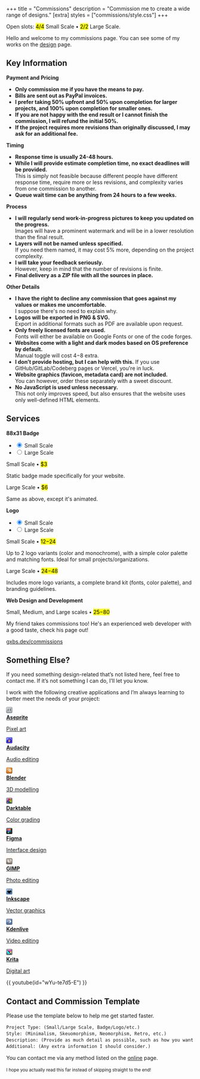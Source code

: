 +++
title = "Commissions"
description = "Commission me to create a wide range of designs."
[extra]
styles = ["commissions/style.css"]
+++

Open slots: <mark>4/4</mark> Small Scale • <mark>2/2</mark> Large Scale.

Hello and welcome to my commissions page. You can see some of my works on the [design](@/design/index.md) page.

## Key Information

<div class="card-grid big">

<!-- Card start -->
<div class="card">
<strong class="title">Payment and Pricing</strong>

<div class="card-content overshoot">
<div class="fancy-list">

- **Only commission me if you have the means to pay.**
- **Bills are sent out as PayPal invoices.**
- **I prefer taking 50% upfront and 50% upon completion for larger projects, and 100% upon completion for smaller ones.**
- **If you are not happy with the end result or I cannot finish the commission, I will refund the initial 50%.**
- **If the project requires more revisions than originally discussed, I may ask for an additional fee.**
</div>
</div>
</div>
<!-- Card end -->

<!-- Card start -->
<div class="card">
<strong class="title">Timing</strong>

<div class="card-content overshoot">
<div class="fancy-list">

- **Response time is usually 24-48 hours.**
- **While I will provide estimate completion time, no exact deadlines will be provided.**  
This is simply not feasible because different people have different response time, require more or less revisions, and complexity varies from one commission to another.
- **Queue wait time can be anything from 24 hours to a few weeks.**
</div>
</div>
</div>
<!-- Card end -->

<!-- Card start -->
<div class="card">
<strong class="title">Process</strong>

<div class="card-content overshoot">
<div class="fancy-list">

- **I will regularly send work-in-progress pictures to keep you updated on the progress.**  
Images will have a prominent watermark and will be in a lower resolution than the final result.
- **Layers will not be named unless specified.**  
If you need them named, it may cost 5% more, depending on the project complexity.
- **I will take your feedback seriously.**  
However, keep in mind that the number of revisions is finite.
- **Final delivery as a ZIP file with all the sources in place.**
</div>
</div>
</div>
<!-- Card end -->

<!-- Card start -->
<div class="card">
<strong class="title">Other Details</strong>

<div class="card-content overshoot">
<div class="fancy-list">

- **I have the right to decline any commission that goes against my values or makes me uncomfortable.**  
I suppose there's no need to explain why.
- **Logos will be exported in PNG & SVG.**  
Export in additional formats such as PDF are available upon request.
- **Only freely licensed fonts are used.**  
Fonts will either be available on Google Fonts or one of the code forges.
- **Websites come with a light and dark modes based on OS preference by default.**  
Manual toggle will cost $4-$8 extra.
- **I don’t provide hosting, but I can help with this.** If you use GitHub/GitLab/Codeberg pages or Vercel, you're in luck.
- **Website graphics (favicon, metadata card) are not included.**  
You can however, order these separately with a sweet discount.
- **No JavaScript is used unless necessary.**  
This not only improves speed, but also ensures that the website uses only well-defined HTML elements.
</div>
</div>
</div>
<!-- Card end -->

</div>

## Services

<div class="card-grid">

<!-- Card start -->
<div class="card">
<strong class="title">88x31 Badge</strong>
<ul class="tab-switcher">
<li>
<input class="visually-hidden" id="badge-small" type="radio" name="badge" checked />
<label for="badge-small">Small Scale</label>
</li>
<li>
<input class="visually-hidden" id="badge-large" type="radio" name="badge" />
<label for="badge-large">Large Scale</label>
</li>
</ul>

<div class="card-content overshoot">

Small Scale • <mark>$3</mark>

Static badge made specifically for your website.
</div>

<div class="card-content overshoot">

Large Scale • <mark>$6</mark>

Same as above, except it's animated.
</div>
</div>
<!-- Card end -->

<!-- Card start -->
<div class="card">
<strong class="title">Logo</strong>
<ul class="tab-switcher">
<li>
<input class="visually-hidden" id="logo-small" type="radio" name="logo" checked />
<label for="logo-small">Small Scale</label>
</li>
<li>
<input class="visually-hidden" id="logo-large" type="radio" name="logo" />
<label for="logo-large">Large Scale</label>
</li>
</ul>

<div class="card-content overshoot">

Small Scale • <mark>$12-$24</mark>

Up to 2 logo variants (color and monochrome), with a simple color palette and matching fonts. Ideal for small projects/organizations.
</div>

<div class="card-content overshoot">

Large Scale • <mark>$24-$48</mark>

Includes more logo variants, a complete brand kit (fonts, color palette), and branding guidelines.
</div>
</div>
<!-- Card end -->

<!-- Card start -->
<div class="card">
<strong class="title">Web Design and Development</strong>
<div class="card-content overshoot">

Small, Medium, and Large scales • <mark>$25-$80</mark>

My friend takes commissions too! He's an experienced web developer with a good taste, check his page out!

<div class="buttons start">
    <a href="https://gxbs.dev/commissions">gxbs.dev/commissions</a>
</div>
</div>
</div>
<!-- Card end -->

</div>

## Something Else?

If you need something design-related that’s not listed here, feel free to contact me. If it’s not something I can do, I’ll let you know.

I work with the following creative applications and I’m always learning to better meet the needs of your project:

<div class="icon-grid">

<a href="https://www.aseprite.org">
<img class="transparent no-hover pixels drop-shadow icon" src="icons/aseprite.gif" alt="Pixel art Aseprite icon." />
<div class="details">
<strong>Aseprite</strong>
<p>Pixel art</p>
</div>
</a>

<a href="https://www.audacityteam.org/">
<img class="transparent no-hover pixels drop-shadow icon" src="icons/audacity.gif" alt="Pixel art Audacity icon." />
<div class="details">
<strong>Audacity</strong>
<p>Audio editing</p>
</div>
</a>

<a href="https://www.blender.org">
<img class="transparent no-hover pixels drop-shadow icon" src="icons/blender.gif" alt="Pixel art Blender icon." />
<div class="details">
<strong>Blender</strong>
<p>3D modelling</p>
</div>
</a>

<a href="https://www.darktable.org">
<img class="transparent no-hover pixels drop-shadow icon" src="icons/darktable.gif" alt="Pixel art Darktable icon." />
<div class="details">
<strong>Darktable</strong>
<p>Color grading</p>
</div>
</a>

<a href="https://www.figma.com">
<img class="transparent no-hover pixels drop-shadow icon" src="icons/figma.gif" alt="Pixel art Figma icon." />
<div class="details">
<strong>Figma</strong>
<p>Interface design</p>
</div>
</a>

<a href="https://www.gimp.org">
<img class="transparent no-hover pixels drop-shadow icon" src="icons/gimp.gif" alt="Pixel art GIMP icon." />
<div class="details">
<strong>GIMP</strong>
<p>Photo editing</p>
</div>
</a>

<a href="https://inkscape.org">
<img class="transparent no-hover pixels drop-shadow icon" src="icons/inkscape.gif" alt="Pixel art Inkscape icon." />
<div class="details">
<strong>Inkscape</strong>
<p>Vector graphics</p>
</div>
</a>

<a href="https://kdenlive.org">
<img class="transparent no-hover pixels drop-shadow icon" src="icons/kdenlive.gif" alt="Pixel art Kdenlive icon." />
<div class="details">
<strong>Kdenlive</strong>
<p>Video editing</p>
</div>
</a>

<a href="https://krita.org/en/">
<img class="transparent no-hover pixels drop-shadow icon" src="icons/krita.gif" alt="Pixel art Krita icon." />
<div class="details">
<strong>Krita</strong>
<p>Digital art</p>
</div>
</a>

</div>

{{ youtube(id="wYu-te7d5-E") }}

## Contact and Commission Template

Please use the template below to help me get started faster.

```txt
Project Type: (Small/Large Scale, Badge/Logo/etc.)
Style: (Minimalism, Skeuomorphism, Neomorphism, Retro, etc.)
Description: (Provide as much detail as possible, such as how you want it to feel, colors, inspirations, etc.)
Additional: (Any extra information I should consider.)
```

You can contact me via any method listed on the [online](@/online/index.md#contacts) page.

<small>I hope you actually read this far instead of skipping straight to the end!</small>

